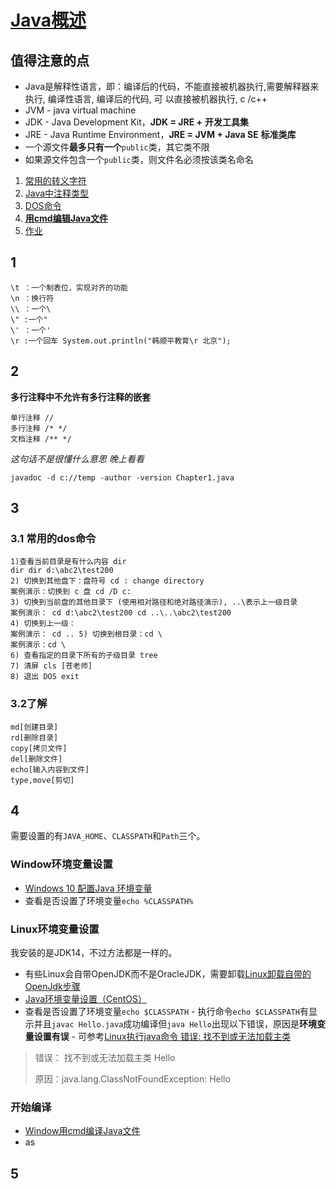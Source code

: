 # [Java概述](./TCH_Han/Charpter2.md)



## 值得注意的点
- Java是解释性语言，即：编译后的代码，不能直接被机器执行,需要解释器来执行, 编译性语言, 编译后的代码, 可 以直接被机器执行, c /c++
- JVM -  java virtual machine
- JDK - Java Development Kit，**JDK = JRE +** **开发工具集**
- JRE - Java Runtime Environment，**JRE = JVM + Java SE** **标准类库**
- 一个源文件**最多只有一个**```public```类，其它类不限
- 如果源文件包含一个```public```类，则文件名必须按该类名命名



1. [常用的转义字符](#1)
2. [Java中注释类型](#2)
3. [DOS命令](#3)
4. [**用cmd编辑Java文件**](#4)  
4. [作业](#5)
## 1
```
\t ：一个制表位，实现对齐的功能
\n ：换行符
\\ ：一个\
\" :一个"
\' ：一个' 
\r :一个回车 System.out.println("韩顺平教育\r 北京");
```


## 2

**多行注释中不允许有多行注释的嵌套**

```
单行注释 //
多行注释 /* */
文档注释 /** */
```


*这句话不是很懂什么意思 晚上看看*

```
javadoc -d c://temp -author -version Chapter1.java
```



## 3

### 3.1 常用的dos命令

```
1)查看当前目录是有什么内容 dir
dir dir d:\abc2\test200
2) 切换到其他盘下：盘符号 cd : change directory
案例演示：切换到 c 盘 cd /D c:
3) 切换到当前盘的其他目录下 (使用相对路径和绝对路径演示), ..\表示上一级目录
案例演示： cd d:\abc2\test200 cd ..\..\abc2\test200
4) 切换到上一级：
案例演示： cd .. 5) 切换到根目录：cd \
案例演示：cd \
6) 查看指定的目录下所有的子级目录 tree
7) 清屏 cls [苍老师]
8) 退出 DOS exit
```
### 3.2了解

```
md[创建目录]
rd[删除目录]
copy[拷贝文件]
del[删除文件]
echo[输入内容到文件]
type,move[剪切]
```



## 4

需要设置的有```JAVA_HOME```、```CLASSPATH```和```Path```三个。

### Window环境变量设置

- [Windows 10 配置Java 环境变量](https://www.runoob.com/w3cnote/windows10-java-setup.html)
- 查看是否设置了环境变量```echo %CLASSPATH%```

### Linux环境变量设置

我安装的是JDK14，不过方法都是一样的。

- 有些Linux会自带OpenJDK而不是OracleJDK，需要卸载[Linux卸载自带的OpenJdk步骤](https://blog.csdn.net/qazzwx/article/details/94725938?spm=1001.2101.3001.6650.2&utm_medium=distribute.pc_relevant.none-task-blog-2%7Edefault%7ECTRLIST%7ERate-2.pc_relevant_aa&depth_1-utm_source=distribute.pc_relevant.none-task-blog-2%7Edefault%7ECTRLIST%7ERate-2.pc_relevant_aa&utm_relevant_index=3)
- [Java环境变量设置（CentOS）](https://www.cnblogs.com/ycyzharry/p/13934880.html)
- 查看是否设置了环境变量```echo $CLASSPATH```
  		- 执行命令```echo $CLASSPATH```有显示并且```javac Hello.java```成功编译但```java Hello```出现以下错误，原因是**环境变量设置有误**
    		- 可参考[Linux执行java命令 错误: 找不到或无法加载主类](https://blog.csdn.net/shepherd_dirk/article/details/90514982)

> 错误：  找不到或无法加载主类 Hello
>
> 原因：java.lang.ClassNotFoundException: Hello

### 开始编译

- [Window用cmd编译Java文件](https://www.cnblogs.com/maritimeclimate/p/13958301.html)
- as



## 5

